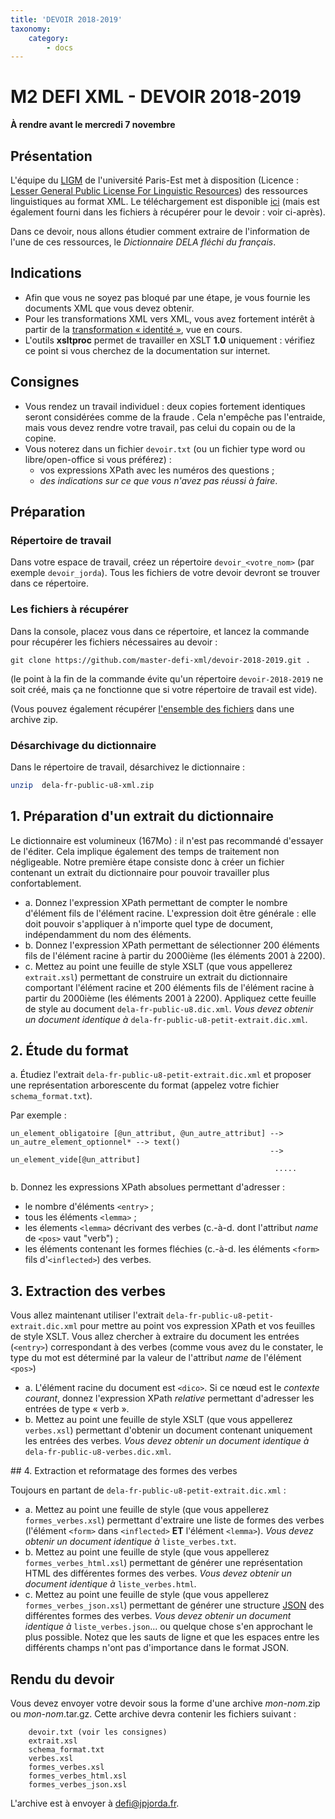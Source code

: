 ```yaml
---
title: 'DEVOIR 2018-2019'
taxonomy:
    category:
        - docs
---
```


#  M2 DEFI XML  - DEVOIR 2018-2019

__À rendre avant le mercredi 7 novembre__

## Présentation

L'équipe du [LIGM](http://infolingu.univ-mlv.fr/) de l'université Paris-Est met à disposition (Licence : [Lesser General Public License For Linguistic Resources](http://infolingu.univ-mlv.fr/DonneesLinguistiques/Lexiques-Grammaires/lgpllr.html)) des ressources linguistiques au format XML.
Le téléchargement est disponible [ici](http://infolingu.univ-mlv.fr/DonneesLinguistiques/Dictionnaires/telechargement.html) (mais est également fourni dans les fichiers à récupérer pour le devoir : voir ci-après). 

Dans ce devoir, nous allons étudier comment extraire de l'information de l'une de ces ressources, le _Dictionnaire DELA fléchi du français_.

## Indications

* Afin que vous ne soyez pas bloqué par une étape, je  vous fournie les documents XML que vous devez obtenir.
* Pour les transformations XML vers XML, vous avez fortement intérêt à partir de la [transformation « identité
 »](https://xml.jpjorda.fr/cours/xslt/identity), vue en cours.
* L'outils __xsltproc__ permet de travailler en XSLT __1.0__ uniquement : vérifiez ce point si vous cherchez
de la documentation sur internet.

## Consignes

* Vous rendez un travail individuel : deux copies fortement identiques seront considérées comme de la fraude
. Cela n'empêche pas l'entraide, mais vous devez rendre votre travail, pas celui du copain ou de la copine.
* Vous noterez dans un fichier `devoir.txt` (ou un fichier type word ou libre/open-office si vous préférez) :
  * vos expressions XPath avec les numéros des questions ;
  * _des indications sur ce que vous n'avez pas réussi à faire_.


## Préparation

### Répertoire de travail

Dans votre espace de travail, créez un répertoire `devoir_<votre_nom>` (par exemple `devoir_jorda`). Tous les
 fichiers de votre devoir devront se trouver dans ce répertoire.

### Les fichiers à récupérer

Dans la console, placez vous dans ce répertoire, et  lancez la commande pour récupérer les fichiers nécessaires au devoir :

	git clone https://github.com/master-defi-xml/devoir-2018-2019.git .

(le point à la fin de la commande évite qu'un répertoire `devoir-2018-2019` ne soit créé, mais ça ne fonctionne que si votre répertoire de travail est vide).

(Vous pouvez également récupérer [l'ensemble des fichiers](https://github.com/master-defi-xml/devoir-2018-2019/archive/master.zip) dans une archive zip.   

### Désarchivage du dictionnaire
Dans le répertoire de travail, désarchivez le dictionnaire :

```bash
unzip  dela-fr-public-u8-xml.zip
```



## 1. Préparation d'un extrait du dictionnaire

Le dictionnaire est volumineux (167Mo) : il n'est pas recommandé d'essayer de l'éditer. Cela implique également des temps de traitement non négligeable. Notre première étape consiste donc à créer un fichier contenant un extrait du dictionnaire pour pouvoir travailler plus confortablement.

* a. Donnez l'expression XPath permettant de compter le nombre d'élément fils de l'élément racine. L'expression doit être générale : elle doit pouvoir s'appliquer à n'importe quel type de document, indépendamment du nom des éléments.
* b. Donnez l'expression XPath permettant de sélectionner 200 éléments fils de l'élément racine à partir du 2000ième (les éléments 2001 à 2200).
*  c. Mettez au point une feuille de style XSLT (que vous appellerez `extrait.xsl`) permettant de construire un extrait du dictionnaire comportant  l'élément racine et 200 éléments fils de l'élément racine à partir du 2000ième (les éléments 2001 à 2200). Appliquez cette feuille de style au document  `dela-fr-public-u8.dic.xml`. _Vous devez obtenir un document identique à_ `dela-fr-public-u8-petit-extrait.dic.xml`.

## 2. Étude du format

a. Étudiez l'extrait `dela-fr-public-u8-petit-extrait.dic.xml` et proposer une représentation arborescente du format (appelez votre fichier `schema_format.txt`).

Par exemple : 

```
un_element_obligatoire [@un_attribut, @un_autre_attribut] --> un_autre_element_optionnel* --> text()
                                                          --> un_element_vide[@un_attribut]
                                                           .....
```

b. Donnez les expressions XPath absolues permettant d'adresser :

* le nombre d'éléments `<entry>` ;
* tous les éléments `<lemma>` ;
* les élements `<lemma>` décrivant des verbes (c.-à-d. dont l'attribut _name_ de `<pos>` vaut "verb") ;
* les éléments contenant les formes fléchies (c.-à-d. les éléments `<form>` fils d'`<inflected>`) des verbes.

## 3. Extraction des verbes

Vous allez maintenant utiliser l'extrait `dela-fr-public-u8-petit-extrait.dic.xml` pour mettre au point vos expression XPath et vos feuilles de style XSLT.
Vous allez chercher à extraire du document les entrées (`<entry>`) correspondant à des verbes (comme vous avez du le constater, le type du mot est déterminé par la valeur de l'attribut _name_ de l'élément `<pos>`)

* a. L'élément racine du document est `<dico>`. Si ce nœud est le _contexte courant_, donnez l'expression XPath _relative_ permettant d'adresser les entrées de type « verb ».
* b. Mettez au point une feuille de style XSLT (que vous appellerez `verbes.xsl`) permettant d'obtenir un document contenant uniquement les entrées des verbes.  _Vous devez obtenir un document identique à_ `dela-fr-public-u8-verbes.dic.xml`.

## 4. Extraction et reformatage des formes des verbes

Toujours en partant de  `dela-fr-public-u8-petit-extrait.dic.xml` :

* a. Mettez au point une feuille de style (que vous appellerez `formes_verbes.xsl`) permettant d'extraire une liste de formes des verbes (l'élément `<form>` dans `<inflected>`  __ET__ l'élément `<lemma>`).  _Vous devez obtenir un document identique à_ `liste_verbes.txt`.
* b. Mettez au point une feuille de style  (que vous appellerez `formes_verbes_html.xsl`) permettant de générer une représentation HTML des différentes formes des verbes.  _Vous devez obtenir un document identique à_ `liste_verbes.html`.
* c. Mettez au point une feuille de style (que vous appellerez `formes_verbes_json.xsl`) permettant de générer une structure  [JSON](https://fr.wikipedia.org/wiki/JavaScript_Object_Notation) des différentes formes des verbes. _Vous devez obtenir un document identique à_ `liste_verbes.json`... ou quelque chose s'en approchant le plus possible. Notez que les sauts de ligne et que les espaces entre les différents champs n'ont pas d'importance dans le format JSON.

## Rendu du devoir


Vous devez envoyer votre devoir sous la forme d'une archive _mon-nom_.zip ou _mon-nom_.tar.gz. Cette archive devra contenir les fichiers suivant :
```
    devoir.txt (voir les consignes)
    extrait.xsl
    schema_format.txt
    verbes.xsl
    formes_verbes.xsl
    formes_verbes_html.xsl
    formes_verbes_json.xsl
```

L'archive est à envoyer à defi@jpjorda.fr.
